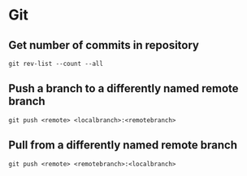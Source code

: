 # Git

## Get number of commits in repository

```
git rev-list --count --all
```

## Push a branch to a differently named remote branch

```
git push <remote> <localbranch>:<remotebranch>
```

## Pull from a differently named remote branch

```
git push <remote> <remotebranch>:<localbranch>
```
